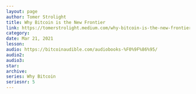 ```yaml
---
layout: page
author: Tomer Strolight
title: Why Bitcoin is the New Frontier
link: https://tomerstrolight.medium.com/why-bitcoin-is-the-new-frontier-b21d5038c097
category: 
date: Mar 21, 2021
lesson: 
audio: https://bitcoinaudible.com/audiobooks-%F0%9F%86%95/
audio2: 
audio3: 
star: 
archive: 
series: Why Bitcoin
seriesnr: 5
---
```

